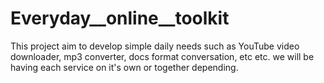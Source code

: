 # Everyday__online__toolkit
This project aim to develop simple daily needs such as YouTube video downloader, mp3 converter, docs format conversation, etc etc. we will be having each service on it's own or together depending.
